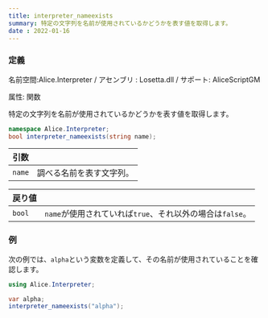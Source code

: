 ```yaml
---
title: interpreter_nameexists
summary: 特定の文字列を名前が使用されているかどうかを表す値を取得します。
date : 2022-01-16
---
```

### 定義
名前空間:Alice.Interpreter / アセンブリ : Losetta.dll / サポート: AliceScriptGM

属性: 関数

特定の文字列を名前が使用されているかどうかを表す値を取得します。

```cs title="AliceScript"
namespace Alice.Interpreter;
bool interpreter_nameexists(string name);
```

|引数| |
|-|-|
|`name`|調べる名前を表す文字列。|

|戻り値| |
|-|-|
|`bool`|`name`が使用されていれば`true`、それ以外の場合は`false`。|
### 例
次の例では、`alpha`という変数を定義して、その名前が使用されていることを確認します。

```cs title="AliceScript"
using Alice.Interpreter;

var alpha;
interpreter_nameexists("alpha");
```